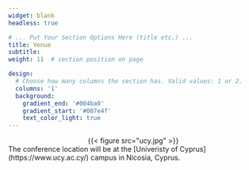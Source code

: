 ```yaml
---
widget: blank
headless: true

# ... Put Your Section Options Here (title etc.) ...
title: Venue
subtitle:
weight: 11  # section position on page

design:
  # Choose how many columns the section has. Valid values: 1 or 2.
  columns: '1'
  background:
    gradient_end: '#004ba0'
    gradient_start: '#007e4f'
    text_color_light: true
---
```


<center>{{< figure src="ucy.jpg" >}}</center>

<div class="text-center">
The conference location will be at the [Univeristy of Cyprus](https://www.ucy.ac.cy/) campus in Nicosia, Cyprus.
</div>
